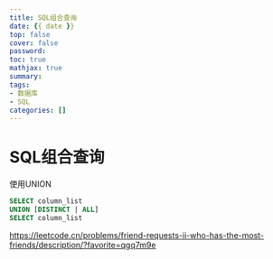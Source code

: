 ```yaml
---
title: SQL组合查询
date: {{ date }}
top: false
cover: false
password:
toc: true
mathjax: true
summary:
tags: 
- 数据库
- SQL
categories: []
---
```


# SQL组合查询

使用UNION

```sql
SELECT column_list
UNION [DISTINCT | ALL]
SELECT column_list
```

https://leetcode.cn/problems/friend-requests-ii-who-has-the-most-friends/description/?favorite=qgq7m9e

